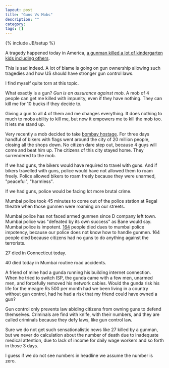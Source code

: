 ```yaml
---
layout: post
title: "Guns Vs Mobs"
description: ""
category: 
tags: []
---
```

{% include JB/setup %}

A tragedy happened today in America, [a gunman killed a lot of kindergarten
kids including
others](http://www.nytimes.com/2012/12/15/nyregion/shooting-reported-at-connecticut-elementary-school.html?hp&_r=0).

This is sad indeed. A lot of blame is going on gun ownership allowing such
tragedies and how US should have stronger gun control laws.

I find myself quite torn at this topic.

What exactly is a gun? *Gun is an assurance against mob*. A mob of 4 people can
get me killed with impunity, even if they have nothing. They can kill me for 10
bucks if they decide to.

Giving a gun to all 4 of them and me changes everything. It does nothing to
much to mobs ability to kill me, but now it empowers me to kill the mob too. It
lets me stand up.

Very recently a mob decided to take [bombay
hostage](http://en.wikipedia.org/wiki/Bal_Thackeray#Death). For three days
handful of bikers with flags went around the city of 20 million people, closing
all the shops down. No citizen dare step out, because 4 guys will come and beat
him up.  The citizens of this city stayed home. They surrendered to the mob.

If we had guns, the bikers would have required to travel with guns. And if
bikers travelled with guns, police would have not allowed them to roam freely.
Police allowed bikers to roam freely because they were unarmed, "peaceful",
"harmless".

If we had guns, police would be facing lot more brutal crime.

Mumbai police took 45 minutes to come out of the police station at Regal
theatre when those gunmen were roaming on our streets.

Mumbai police has not faced armed gunmen since D company left town. Mumbai
police was "defeated by its own success" as Bane would say. Mumbai police is
impotent. [164](http://en.wikipedia.org/wiki/2008_Mumbai_attacks) people died
dues to mumbai police impotency, because our police does not know how to handle
gunmen. 164 people died because citizens had no guns to do anything against the
terrorists.

27 died in Connecticut today.

40 died today in Mumbai routine road accidents.

A friend of mine had a gunda running his building internet connection. When he
tried to switch ISP, the gunda came with a few men, unarmed men, and forcefully
removed his network cables. Would the gunda risk his life for the meagre Rs 500
per month had we been living in a country without gun control, had he had a
risk that my friend could have owned a gun?

Gun control only prevents law abiding citizens from owning guns to defend
themselves. Criminals are find with knife, with their numbers, and they are
called criminals because they defy laws, like gun control law.

Sure we do not get such sensationalistic news like 27 killed by a gunman, but
we never do calculation about the number of death due to inadequate medical
attention, due to lack of income for daily wage workers and so forth in those 3
days.

I guess if we do not see numbers in headline we assume the number is zero.
